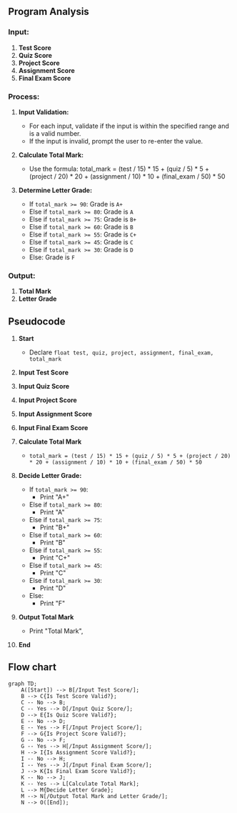 ## Program Analysis

### Input:
1. **Test Score**
2. **Quiz Score**
3. **Project Score**
4. **Assignment Score**
5. **Final Exam Score**
### Process:
1. **Input Validation:**
   - For each input, validate if the input is within the specified range and is a valid number.
   - If the input is invalid, prompt the user to re-enter the value.

2. **Calculate Total Mark:**
   - Use the formula: total_mark = (test / 15) * 15 + (quiz / 5) * 5 + (project / 20) * 20 + (assignment / 10) * 10 + (final_exam / 50) * 50

3. **Determine Letter Grade:**
   - If `total_mark >= 90`: Grade is `A+`
   - Else if `total_mark >= 80`: Grade is `A`
   - Else if `total_mark >= 75`: Grade is `B+`
   - Else if `total_mark >= 60`: Grade is `B`
   - Else if `total_mark >= 55`: Grade is `C+`
   - Else if `total_mark >= 45`: Grade is `C`
   - Else if `total_mark >= 30`: Grade is `D`
   - Else: Grade is `F`

### Output:
1. **Total Mark**
2. **Letter Grade**


## Pseudocode

1. **Start**
   - Declare `float test, quiz, project, assignment, final_exam, total_mark`

2. **Input Test Score**
3. **Input Quiz Score**
4. **Input Project Score**
5. **Input Assignment Score**
6. **Input Final Exam Score**
7. **Calculate Total Mark**
   - `total_mark = (test / 15) * 15 + (quiz / 5) * 5 + (project / 20) * 20 + (assignment / 10) * 10 + (final_exam / 50) * 50`

8. **Decide Letter Grade:**
   - If `total_mark >= 90`:
     - Print "A+"
   - Else if `total_mark >= 80`:
     - Print "A"
   - Else if `total_mark >= 75`:
     - Print "B+"
   - Else if `total_mark >= 60`:
     - Print "B"
   - Else if `total_mark >= 55`:
     - Print "C+"
   - Else if `total_mark >= 45`:
     - Print "C"
   - Else if `total_mark >= 30`:
     - Print "D"
   - Else:
     - Print "F"
9. **Output Total Mark**
   - Print "Total Mark", 

10. **End**

## Flow chart
```mermaid
graph TD;
    A([Start]) --> B[/Input Test Score/];
    B --> C{Is Test Score Valid?};
    C -- No --> B;
    C -- Yes --> D[/Input Quiz Score/];
    D --> E{Is Quiz Score Valid?};
    E -- No --> D;
    E -- Yes --> F[/Input Project Score/];
    F --> G{Is Project Score Valid?};
    G -- No --> F;
    G -- Yes --> H[/Input Assignment Score/];
    H --> I{Is Assignment Score Valid?};
    I -- No --> H;
    I -- Yes --> J[/Input Final Exam Score/];
    J --> K{Is Final Exam Score Valid?};
    K -- No --> J;
    K -- Yes --> L[Calculate Total Mark];
    L --> M{Decide Letter Grade};
    M --> N[/Output Total Mark and Letter Grade/];
    N --> O([End]);
